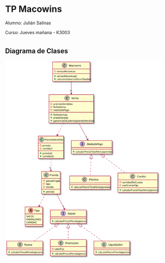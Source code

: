 # TP Macowins

Alumno: Julián Salinas

Curso: Jueves mañana - K3003

#

## Diagrama de Clases

![macowins](images/macowins.svg)
